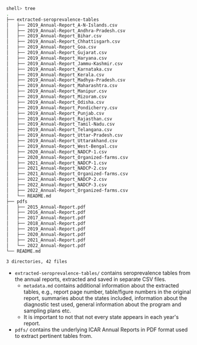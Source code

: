 ```bash
shell> tree
.
├── extracted-seroprevalence-tables
│   ├── 2019_Annual-Report_A-N-Islands.csv
│   ├── 2019_Annual-Report_Andhra-Pradesh.csv
│   ├── 2019_Annual-Report_Bihar.csv
│   ├── 2019_Annual-Report_Chhattisgarh.csv
│   ├── 2019_Annual-Report_Goa.csv
│   ├── 2019_Annual-Report_Gujarat.csv
│   ├── 2019_Annual-Report_Haryana.csv
│   ├── 2019_Annual-Report_Jammu-Kashmir.csv
│   ├── 2019_Annual-Report_Karnataka.csv
│   ├── 2019_Annual-Report_Kerala.csv
│   ├── 2019_Annual-Report_Madhya-Pradesh.csv
│   ├── 2019_Annual-Report_Maharashtra.csv
│   ├── 2019_Annual-Report_Manipur.csv
│   ├── 2019_Annual-Report_Mizoram.csv
│   ├── 2019_Annual-Report_Odisha.csv
│   ├── 2019_Annual-Report_Pondicherry.csv
│   ├── 2019_Annual-Report_Punjab.csv
│   ├── 2019_Annual-Report_Rajasthan.csv
│   ├── 2019_Annual-Report_Tamil-Nadu.csv
│   ├── 2019_Annual-Report_Telangana.csv
│   ├── 2019_Annual-Report_Uttar-Pradesh.csv
│   ├── 2019_Annual-Report_Uttarakhand.csv
│   ├── 2019_Annual-Report_West-Bengal.csv
│   ├── 2020_Annual-Report_NADCP-1.csv
│   ├── 2020_Annual-Report_Organized-farms.csv
│   ├── 2021_Annual-Report_NADCP-1.csv
│   ├── 2021_Annual-Report_NADCP-2.csv
│   ├── 2021_Annual-Report_Organized-farms.csv
│   ├── 2022_Annual-Report_NADCP-2.csv
│   ├── 2022_Annual-Report_NADCP-3.csv
│   ├── 2022_Annual-Report_Organized-farms.csv
│   └── README.md
├── pdfs
│   ├── 2015_Annual-Report.pdf
│   ├── 2016_Annual-Report.pdf
│   ├── 2017_Annual-Report.pdf
│   ├── 2018_Annual-Report.pdf
│   ├── 2019_Annual-Report.pdf
│   ├── 2020_Annual-Report.pdf
│   ├── 2021_Annual-Report.pdf
│   └── 2022_Annual-Report.pdf
└── README.md

3 directories, 42 files
```

- `extracted-seroprevalence-tables/` contains seroprevalence tables from the annual reports, extracted and saved in separate CSV files.
    - `metadata.md` contains additional information about the extracted tables, e.g., report page number, table/figure numbers in the original report, summaries about the states included, information about the diagnostic test used, general information about the program and sampling plans etc.
    - It is important to not that not every state appears in each year's report.
- `pdfs/` contains the underlying ICAR Annual Reports in PDF format used to extract pertinent tables from.

